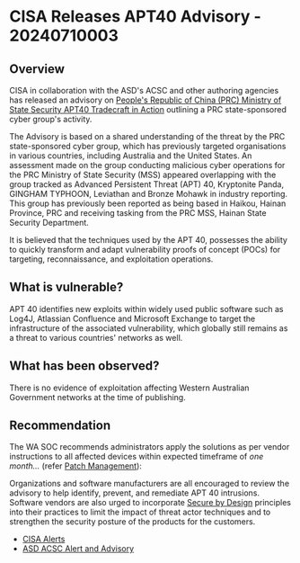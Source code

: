 # CISA Releases APT40 Advisory - 20240710003

## Overview

CISA in collaboration with the ASD's ACSC and other authoring agencies has released an advisory on [People's Republic of China (PRC) Ministry of State Security APT40 Tradecraft in Action](https://www.cisa.gov/news-events/cybersecurity-advisories/aa24-190a) outlining a PRC state-sponsored cyber group's activity.

The Advisory is based on a shared understanding of the threat by the PRC state-sponsored cyber group, which has previously targeted organisations in various countries, including Australia and the United States. An assessment made on the group conducting malicious cyber operations for the PRC Ministry of State Security (MSS) appeared overlapping with the group tracked as Advanced Persistent Threat (APT) 40, Kryptonite Panda, GINGHAM TYPHOON, Leviathan and Bronze Mohawk in industry reporting. This group has previously been reported as being based in Haikou, Hainan Province, PRC and receiving tasking from the PRC MSS, Hainan State Security Department.

It is believed that the techniques used by the APT 40, possesses the ability to quickly transform and adapt vulnerability proofs of concept (POCs) for targeting, reconnaissance, and exploitation operations.

## What is vulnerable?

APT 40 identifies new exploits within widely used public software such as Log4J, Atlassian Confluence and Microsoft Exchange to target the infrastructure of the associated vulnerability, which globally still remains as a threat to various countries' networks as well.

## What has been observed?

There is no evidence of exploitation affecting Western Australian Government networks at the time of publishing.

## Recommendation

The WA SOC recommends administrators apply the solutions as per vendor instructions to all affected devices within expected timeframe of *one month...* (refer [Patch Management](../guidelines/patch-management.md)):

Organizations and software manufacturers are all encouraged to review the advisory to help identify, prevent, and remediate APT 40 intrusions. Software vendors are also urged to incorporate [Secure by Design](https://www.cisa.gov/securebydesign) principles into their practices to limit the impact of threat actor techniques and to strengthen the security posture of the products for the customers.

- [CISA Alerts](https://www.cisa.gov/news-events/alerts/2024/07/08/cisa-and-partners-join-asds-acsc-release-advisory-prc-state-sponsored-group-apt-40)
- [ASD ACSC Alert and Advisory](https://www.cyber.gov.au/about-us/view-all-content/alerts-and-advisories/apt40-advisory-prc-mss-tradecraft-in-action)